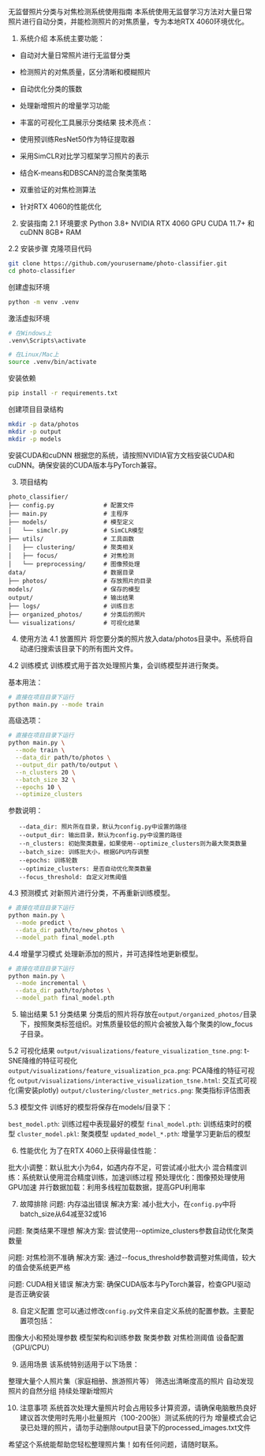 无监督照片分类与对焦检测系统使用指南
本系统使用无监督学习方法对大量日常照片进行自动分类，并能检测照片的对焦质量，专为本地RTX 4060环境优化。

1. 系统介绍
本系统主要功能：

- 自动对大量日常照片进行无监督分类
- 检测照片的对焦质量，区分清晰和模糊照片
- 自动优化分类的簇数
- 处理新增照片的增量学习功能
- 丰富的可视化工具展示分类结果
技术亮点：

- 使用预训练ResNet50作为特征提取器
- 采用SimCLR对比学习框架学习照片的表示
- 结合K-means和DBSCAN的混合聚类策略
- 双重验证的对焦检测算法
- 针对RTX 4060的性能优化

2. 安装指南
2.1 环境要求
Python 3.8+
NVIDIA RTX 4060 GPU
CUDA 11.7+ 和 cuDNN
8GB+ RAM

2.2 安装步骤
克隆项目代码
```bash
git clone https://github.com/yourusername/photo-classifier.git
cd photo-classifier
```

创建虚拟环境
```bash
python -m venv .venv
```

激活虚拟环境
```bash
# 在Windows上
.venv\Scripts\activate

# 在Linux/Mac上
source .venv/bin/activate
```

安装依赖
```bash
pip install -r requirements.txt
```

创建项目目录结构
```bash
mkdir -p data/photos
mkdir -p output
mkdir -p models
```

安装CUDA和cuDNN 根据您的系统，请按照NVIDIA官方文档安装CUDA和cuDNN。确保安装的CUDA版本与PyTorch兼容。

3. 项目结构
```
photo_classifier/
├── config.py              # 配置文件
├── main.py                # 主程序
├── models/                # 模型定义
│   └── simclr.py          # SimCLR模型
├── utils/                 # 工具函数
│   ├── clustering/        # 聚类相关
│   ├── focus/             # 对焦检测
│   └── preprocessing/     # 图像预处理
data/                      # 数据目录
├── photos/                # 存放照片的目录
models/                    # 保存的模型
output/                    # 输出结果
├── logs/                  # 训练日志
├── organized_photos/      # 分类后的照片
└── visualizations/        # 可视化结果
```

4. 使用方法
4.1 放置照片
将您要分类的照片放入data/photos目录中。系统将自动递归搜索该目录下的所有图片文件。

4.2 训练模式
训练模式用于首次处理照片集，会训练模型并进行聚类。

基本用法：
```bash
# 直接在项目目录下运行
python main.py --mode train
```

高级选项：
```bash
# 直接在项目目录下运行
python main.py \
  --mode train \
  --data_dir path/to/photos \
  --output_dir path/to/output \
  --n_clusters 20 \
  --batch_size 32 \
  --epochs 10 \
  --optimize_clusters
```

参数说明：
```
   --data_dir: 照片所在目录，默认为config.py中设置的路径
   --output_dir: 输出目录，默认为config.py中设置的路径
   --n_clusters: 初始聚类数量，如果使用--optimize_clusters则为最大聚类数量
   --batch_size: 训练批大小，根据GPU内存调整
   --epochs: 训练轮数
   --optimize_clusters: 是否自动优化聚类数量
   --focus_threshold: 自定义对焦阈值
```

4.3 预测模式
对新照片进行分类，不再重新训练模型。

```bash
# 直接在项目目录下运行
python main.py \
  --mode predict \
  --data_dir path/to/new_photos \
  --model_path final_model.pth
```

4.4 增量学习模式
处理新添加的照片，并可选择性地更新模型。

```bash
# 直接在项目目录下运行
python main.py \
  --mode incremental \
  --data_dir path/to/photos \
  --model_path final_model.pth
```

5. 输出结果
5.1 分类结果
分类后的照片将存放在`output/organized_photos/`目录下，按照聚类标签组织。对焦质量较低的照片会被放入每个聚类的low_focus子目录。

5.2 可视化结果
`output/visualizations/feature_visualization_tsne.png`: t-SNE降维的特征可视化
`output/visualizations/feature_visualization_pca.png`: PCA降维的特征可视化
`output/visualizations/interactive_visualization_tsne.html`: 交互式可视化(需安装plotly)
`output/clustering/cluster_metrics.png`: 聚类指标评估图表

5.3 模型文件
训练好的模型将保存在models/目录下：

`best_model.pth`: 训练过程中表现最好的模型
`final_model.pth`: 训练结束时的模型
`cluster_model.pkl`: 聚类模型
`updated_model_*.pth`: 增量学习更新后的模型

6. 性能优化
为了在RTX 4060上获得最佳性能：

批大小调整：默认批大小为64，如遇内存不足，可尝试减小批大小
混合精度训练：系统默认使用混合精度训练，加速训练过程
预处理优化：图像预处理使用GPU加速
并行数据加载：利用多线程加载数据，提高GPU利用率

7. 故障排除
问题: 内存溢出错误 解决方案: 减小批大小，在`config.py`中将batch_size从64减至32或16

问题: 聚类结果不理想 解决方案: 尝试使用--optimize_clusters参数自动优化聚类数量

问题: 对焦检测不准确 解决方案: 通过--focus_threshold参数调整对焦阈值，较大的值会使系统更严格

问题: CUDA相关错误 解决方案: 确保CUDA版本与PyTorch兼容，检查GPU驱动是否正确安装

8. 自定义配置
您可以通过修改`config.py`文件来自定义系统的配置参数。主要配置项包括：

图像大小和预处理参数
模型架构和训练参数
聚类参数
对焦检测阈值
设备配置（GPU/CPU）

9. 适用场景
该系统特别适用于以下场景：

整理大量个人照片集（家庭相册、旅游照片等）
筛选出清晰度高的照片
自动发现照片的自然分组
持续处理新增照片

10. 注意事项
系统首次处理大量照片时会占用较多计算资源，请确保电脑散热良好
建议首次使用时先用小批量照片（100-200张）测试系统的行为
增量模式会记录已处理的照片，请勿手动删除output目录下的processed_images.txt文件

希望这个系统能帮助您轻松整理照片集！如有任何问题，请随时联系。